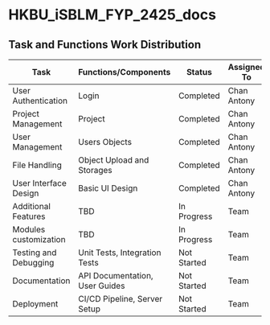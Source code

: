 # HKBU_iSBLM_FYP_2425_docs

## Task and Functions Work Distribution

| Task                        | Functions/Components                | Status       | Assigned To |
|-----------------------------|--------------------------------------|--------------|-------------|
| User Authentication         | Login                                | Completed    | Chan Antony         |
| Project Management          | Project                              | Completed    | Chan Antony         |
| User Management             | Users Objects                        | Completed    | Chan Antony         |
| File Handling               | Object Upload and Storages           | Completed    | Chan Antony         |
| User Interface Design       | Basic UI Design                      | Completed    | Chan Antony         |
| Additional Features         | TBD                                  | In Progress  | Team        |
| Modules customization         | TBD                                  | In Progress  | Team        |
| Testing and Debugging       | Unit Tests, Integration Tests        | Not Started  | Team        |
| Documentation               | API Documentation, User Guides       | Not Started  | Team        |
| Deployment                  | CI/CD Pipeline, Server Setup         | Not Started  | Team        |

